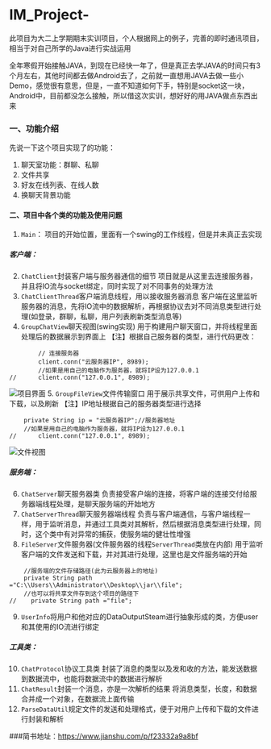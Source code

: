 # IM_Project-
此项目为大二上学期期末实训项目，个人根据网上的例子，完善的即时通讯项目，相当于对自己所学的Java进行实战运用

全年寒假开始接触JAVA，到现在已经快一年了，但是真正去学JAVA的时间只有3个月左右，其他时间都去做Android去了，之前就一直想用JAVA去做一些小Demo，感觉很有意思，但是，一直不知道如何下手，特别是socket这一块，Android中，目前都没怎么接触，所以借这次实训，想好好的用JAVA做点东西出来
### 一、功能介绍
先说一下这个项目实现了的功能：
1. 聊天室功能：群聊、私聊
2. 文件共享
3. 好友在线列表、在线人数
4. 换聊天背景功能
#### 二、项目中各个类的功能及使用问题
1. `Main`：
项目的开始位置，里面有一个swing的工作线程，但是并未真正去实现
##### 客户端：
2. `ChatClient`封装客户端与服务器通信的细节
项目就是从这里去连接服务器，并且将IO流与socket绑定，同时实现了对不同事务的处理方法
3. `ChatClientThread`客户端消息线程，用以接收服务器消息
客户端在这里监听服务器的消息，先将IO流中的数据解析，再根据协议去对不同消息类型进行处理(如登录，群聊，私聊，用户列表刷新类型消息等)
4. `GroupChatView`聊天视图(swing实现)
用于构建用户聊天窗口，并将线程里面处理后的数据展示到界面上
【注】根据自己服务器的类型，进行代码更改：
```
        // 连接服务器
		client.conn("云服务器IP", 8989);
		//如果是用自己的电脑作为服务器，就将IP设为127.0.0.1
//		client.conn("127.0.0.1", 8989);
```
![项目界面](https://upload-images.jianshu.io/upload_images/15748212-6be65434d0c7e8af.png?imageMogr2/auto-orient/strip%7CimageView2/2/w/1240)
5. `GroupFileView`文件传输窗口
用于展示共享文件，可供用户上传和下载，以及刷新
【注】IP地址根据自己的服务器类型进行选择
```
    private String ip = "云服务器IP";//服务器地址
    //如果是用自己的电脑作为服务器，就将IP设为127.0.0.1
//		client.conn("127.0.0.1", 8989);
```
![文件视图](https://upload-images.jianshu.io/upload_images/15748212-9c3b6b9abf4edf65.png?imageMogr2/auto-orient/strip%7CimageView2/2/w/1240)
##### 服务端：
6. `ChatServer`聊天服务器类
负责接受客户端的连接，将客户端的连接交付给服务器端线程处理，是聊天服务端的开始地方
7. `ChatServerThread`聊天服务器端线程
负责与客户端通信，与客户端线程一样，用于监听消息，并通过工具类对其解析，然后根据消息类型进行处理，同时，这个类中有对异常的捕获，使服务端的健壮性增强
8. `FileServer`文件服务器(文件服务器的线程`ServerThread`类放在内部)
用于监听客户端的文件发送和下载，并对其进行处理，这里也是文件服务端的开始
```
    //服务端的文件存储路径(此为云服务器上的地址)
    private String path ="C:\\Users\\Administrator\\Desktop\\jar\\file";
    //也可以将共享文件存到这个项目的路径下
//    private String path ="file";
```
9. `UserInfo`将用户和他对应的DataOutputSteam进行抽象形成的类，方便user和其使用的IO流进行绑定
##### 工具类：
10. `ChatProtocol`协议工具类
封装了消息的类型以及发和收的方法，能发送数据到数据流中，也能将数据流中的数据进行解析
11. `ChatResult`封装一个消息，亦是一次解析的结果
将消息类型，长度，和数据合并成一个对象，在数据流上面传输
12. `ParseDataUtil`规定文件的发送和处理格式，便于对用户上传和下载的文件进行封装和解析

###简书地址：https://www.jianshu.com/p/f23332a9a8bf




